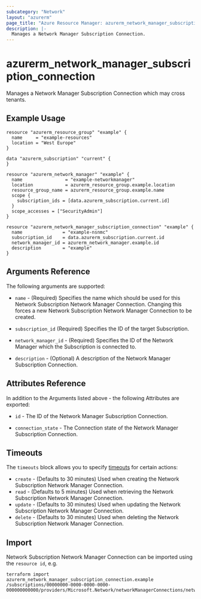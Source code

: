 ```yaml
---
subcategory: "Network"
layout: "azurerm"
page_title: "Azure Resource Manager: azurerm_network_manager_subscription_connection"
description: |-
  Manages a Network Manager Subscription Connection.
---
```


# azurerm_network_manager_subscription_connection

Manages a Network Manager Subscription Connection which may cross tenants.

## Example Usage

```hcl
resource "azurerm_resource_group" "example" {
  name     = "example-resources"
  location = "West Europe"
}

data "azurerm_subscription" "current" {
}

resource "azurerm_network_manager" "example" {
  name                = "example-networkmanager"
  location            = azurerm_resource_group.example.location
  resource_group_name = azurerm_resource_group.example.name
  scope {
    subscription_ids = [data.azurerm_subscription.current.id]
  }
  scope_accesses = ["SecurityAdmin"]
}

resource "azurerm_network_manager_subscription_connection" "example" {
  name               = "example-nsnmc"
  subscription_id    = data.azurerm_subscription.current.id
  network_manager_id = azurerm_network_manager.example.id
  description        = "example"
}
```

## Arguments Reference

The following arguments are supported:

* `name` - (Required) Specifies the name which should be used for this Network Subscription Network Manager Connection. Changing this forces a new Network Subscription Network Manager Connection to be created.

* `subscription_id` (Required) Specifies the ID of the target Subscription.

* `network_manager_id` - (Required) Specifies the ID of the Network Manager which the Subscription is connected to.

* `description` - (Optional) A description of the Network Manager Subscription Connection.

## Attributes Reference

In addition to the Arguments listed above - the following Attributes are exported:

* `id` - The ID of the Network Manager Subscription Connection.

* `connection_state` - The Connection state of the Network Manager Subscription Connection.

## Timeouts

The `timeouts` block allows you to specify [timeouts](https://www.terraform.io/language/resources/syntax#operation-timeouts) for certain actions:

* `create` - (Defaults to 30 minutes) Used when creating the Network Subscription Network Manager Connection.
* `read` - (Defaults to 5 minutes) Used when retrieving the Network Subscription Network Manager Connection.
* `update` - (Defaults to 30 minutes) Used when updating the Network Subscription Network Manager Connection.
* `delete` - (Defaults to 30 minutes) Used when deleting the Network Subscription Network Manager Connection.

## Import

Network Subscription Network Manager Connection can be imported using the `resource id`, e.g.

```shell
terraform import azurerm_network_manager_subscription_connection.example /subscriptions/00000000-0000-0000-0000-000000000000/providers/Microsoft.Network/networkManagerConnections/networkManagerConnection1
```
